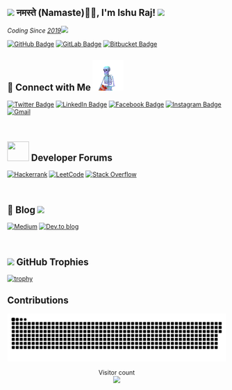<h2><img src="https://emojis.slackmojis.com/emojis/images/1531849430/4246/blob-sunglasses.gif?1531849430" width="30"/> नमस्ते (Namaste)🙏🏻, I'm Ishu Raj! <img src="https://media.giphy.com/media/12oufCB0MyZ1Go/giphy.gif" width="70"></h2>

<p><em>Coding Since <a href="#">2019</a><img src="https://media.giphy.com/media/WUlplcMpOCEmTGBtBW/giphy.gif" width="30"> 
</em></p>

[![GitHub Badge](https://img.shields.io/badge/GitHub-100000?style=for-the-badge&logo=github&logoColor=white)](https://github.com/RajIshu)
[![GitLab Badge](https://img.shields.io/badge/GitLab-330F63?style=for-the-badge&logo=gitlab&logoColor=white)](https://gitlab.com/gokuishu57)
[![Bitbucket Badge](https://img.shields.io/badge/Bitbucket-330F63?style=for-the-badge&logo=bitbucket&logoColor=white)](https://bitbucket.org/rajishu/)

<!-- &nbsp; -->
  
## &#x1F44B; Connect with Me <img src="https://github.com/RajIshu/RajIshu/blob/main/eatingskeleton.gif" width="70">

[![Twitter Badge](https://img.shields.io/badge/Twitter-1DA1F2?style=for-the-badge&logo=twitter&logoColor=white)](https://twitter.com/RajIshu07)
[![LinkedIn Badge](https://img.shields.io/badge/LinkedIn-0077B5?style=for-the-badge&logo=linkedin&logoColor=white)](https://www.linkedin.com/in/rajishu7/)
[![Facebook Badge](https://img.shields.io/badge/Facebook-1877F2?style=for-the-badge&logo=facebook&logoColor=white)](https://www.facebook.com/ishu.raj.9849/)
[![Instagram Badge](https://img.shields.io/badge/Instagram-E4405F?style=for-the-badge&logo=instagram&logoColor=white)](https://www.instagram.com/_raftaar_._/)
[![Gmail](https://img.shields.io/badge/Gmail-D14836?style=for-the-badge&logo=gmail&logoColor=white)](mailto:gokuishu57@gmail.com)

&nbsp;
<!-- ## <img src="https://media.giphy.com/media/ES9cAJlcxblRESzOH1/giphy.gif" width="50" height="40"/> Developer Forums -->
## <img src="https://media.giphy.com/media/bGgsc5mWoryfgKBx1u/giphy.gif" width="50" height="45"/> Developer Forums

[![Hackerrank](https://img.shields.io/badge/-Hackerrank-2EC866?style=for-the-badge&logo=HackerRank&logoColor=white)](https://www.hackerrank.com/gokuishu57/)
[![LeetCode](https://img.shields.io/badge/LeetCode-000000?style=for-the-badge&logo=LeetCode&logoColor=#d16c06)](https://leetcode.com/gokuishu57/)
[![Stack Overflow](https://img.shields.io/badge/-Stackoverflow-FE7A16?style=for-the-badge&logo=stack-overflow&logoColor=white)](https://stackoverflow.com/users/13664011/raj-ishu)


&nbsp;
## 📝 Blog <img src="https://media.giphy.com/media/wKyRjf4ngjYX6rJhVS/giphy.gif" width="50">
<!-- ## <img src="https://media.giphy.com/media/bGgsc5mWoryfgKBx1u/giphy.gif" width="50"/> Blog <img src="https://github.com/RajIshu/RajIshu/blob/main/writingpencil.gif" width="50"> -->
[![Medium](https://img.shields.io/badge/Medium-12100E?style=for-the-badge&logo=medium&logoColor=white)](https://rajishu.medium.com/)
[![Dev.to blog](https://img.shields.io/badge/dev.to-0A0A0A?style=for-the-badge&logo=dev.to&logoColor=white)](https://dev.to/rajishu)

&nbsp;
## <img src="https://media.giphy.com/media/Exc9GvjitUCPczepZe/giphy.gif" width="50"/> GitHub Trophies
<!-- ## 	:trophy:GitHub Trophies -->

[![trophy](https://github-profile-trophy.vercel.app/?username=RajIshu&theme=radical&row=1)](https://github.com/RajIshu)


## Contributions
<a href=#><img src="contributions.svg"></a>

<p align="center"> 
  Visitor count<br>
  <img src="https://profile-counter.glitch.me/RajIshu/count.svg" />
</p>

<!--
**RajIshu/RajIshu** is a ✨ _special_ ✨ repository because its `README.md` (this file) appears on your GitHub profile.

Here are some ideas to get you started:

- 🔭 I’m currently working on ...
- 🌱 I’m currently learning ...
- 👯 I’m looking to collaborate on ...
- 🤔 I’m looking for help with ...
- 💬 Ask me about ...
- 📫 How to reach me: ...
- 😄 Pronouns: ...
- ⚡ Fun fact: ...
-->

